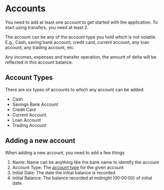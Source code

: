 # Accounts

You need to add at least one account to get started with the application.
To start using transfers, you need at least 2.

The account can be any of the account type you hold which is not volatile.
E.g., Cash, saving bank account, credit card, current account, any loan account, any trading account, etc.

Any incomes, expenses and transfer operation, the amount of delta will be reflected in this account balance.

## Account Types

There are six types of accounts to which any account can be added. 

- Cash
- Savings Bank Account
- Credit Card
- Current Account
- Loan Account
- Trading Account

## Adding a new account

When adding a new account, you need to add a few things

1. Name: Name can be anything like the bank name to identify the account
2. Account Type: The [account type](#account-types) for the given account
3. Initial Date: The date the initial balance is recorded
4. Initial Balance: The balance recorded at midnight (00:00:00) of initial date.
